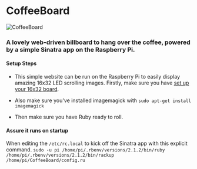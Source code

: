 CoffeeBoard
===========

![CoffeeBoard](http://i.imgur.com/lZQFmTt.gif)

### A lovely web-driven billboard to hang over the coffee, powered by a simple Sinatra app on the Raspberry Pi.

#### Setup Steps

* This simple website can be run on the Raspberry Pi to easily display amazing 16x32 LED scrolling images. Firstly, make sure you have [set up your 16x32 board](https://learn.adafruit.com/connecting-a-16x32-rgb-led-matrix-panel-to-a-raspberry-pi).

* Also make sure you've installed imagemagick with `sudo apt-get install imagemagick`

* Then make sure you have Ruby ready to roll.

#### Assure it runs on startup
When editing the `/etc/rc.local` to kick off the Sinatra app with this explicit command.
`sudo -u pi /home/pi/.rbenv/versions/2.1.2/bin/ruby /home/pi/.rbenv/versions/2.1.2/bin/rackup /home/pi/CoffeeBoard/config.ru`
